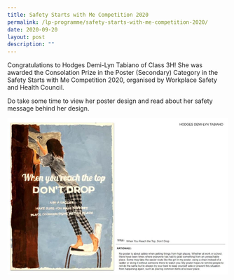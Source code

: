 ```yaml
---
title: Safety Starts with Me Competition 2020
permalink: /lp-programme/safety-starts-with-me-competition-2020/
date: 2020-09-20
layout: post
description: ""
---
```

Congratulations to Hodges Demi-Lyn Tabiano of Class 3H! She was awarded the Consolation Prize in the Poster (Secondary) Category in the Safety Starts with Me Competition 2020, organised by Workplace Safety and Health Council.

Do take some time to view her poster design and read about her safety message behind her design.

![Safety Starts with Me Competition 2020](/images/P1.jpeg)